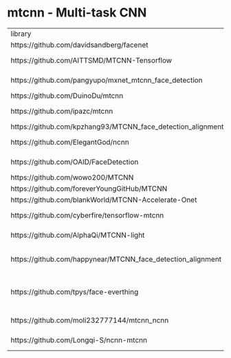 # mtcnn - Multi-task CNN

<table>
    <tr>
        <td>library</td>
        <td>language</td>
        <td>dependencies</td>
        <td>comments</td>
    </tr>
    <tr>
        <td>https://github.com/davidsandberg/facenet</td>
        <td>python</td>
        <td>tensorflow</td>
        <td>the most popular</td>
    </tr>
    <tr>
        <td>https://github.com/AITTSMD/MTCNN-Tensorflow</td>
        <td>python</td>
        <td>tensorflow, opencv</td>
        <td></td>
    </tr>
    <tr>
        <td>https://github.com/pangyupo/mxnet_mtcnn_face_detection</td>
        <td>python</td>
        <td>mxnet, opencv</td>
        <td></td>
    </tr>
    <tr>
        <td>https://github.com/DuinoDu/mtcnn</td>
        <td>python</td>
        <td>caffe, opencv</td>
        <td></td>
    </tr>
   <tr>
        <td>https://github.com/ipazc/mtcnn</td>
        <td>python</td>
        <td>tensorflow, opencv</td>
        <td></td>
    </tr>
    <tr>
        <td>https://github.com/kpzhang93/MTCNN_face_detection_alignment</td>
        <td>matlab</td>
        <td>caffe</td>
        <td>original</td>
    </tr>
    <tr>
        <td>https://github.com/ElegantGod/ncnn</td>
        <td>C++</td>
        <td></td>
        <td>extends Tencent/ncnn</td>
    </tr>
    <tr>
        <td>https://github.com/OAID/FaceDetection</td>
        <td>C++</td>
        <td>caffe / mxnet / tensorflow</td>
        <td></td>
    </tr>
    <tr>
        <td>https://github.com/wowo200/MTCNN</td>
        <td>C++</td>
        <td>caffe, opencv</td>
        <td></td>
    </tr>
    <tr>
        <td>https://github.com/foreverYoungGitHub/MTCNN</td>
        <td>C++</td>
        <td>caffe, opencv</td>
        <td></td>
    </tr>
    <tr>
        <td>https://github.com/blankWorld/MTCNN-Accelerate-Onet</td>
        <td>C++</td>
        <td>caffe, opencv</td>
        <td></td>
    </tr>
    <tr>
        <td>https://github.com/cyberfire/tensorflow-mtcnn</td>
        <td>C++ / python</td>
        <td>tensorflow, opencv</td>
        <td></td>
    </tr>
    <tr>
        <td>https://github.com/AlphaQi/MTCNN-light</td>
        <td>C++</td>
        <td>opencv, openblas</td>
        <td></td>
    </tr>
    <tr>
        <td>https://github.com/happynear/MTCNN_face_detection_alignment</td>
        <td>C++</td>
        <td>caffe, matlab, Pdollar toolbox</td>
        <td></td>
    </tr>
    <tr>
        <td>https://github.com/tpys/face-everthing</td>
        <td>C++</td>
        <td>opencv, Boost, SphereCaffe, CUDA</td>
        <td></td>
    </tr>
    <tr>
        <td>https://github.com/moli232777144/mtcnn_ncnn</td>
        <td>C++</td>
        <td>opencv, ncnn, protobuf</td>
        <td></td>
    </tr>
    <tr>
        <td>https://github.com/Longqi-S/ncnn-mtcnn</td>
        <td>C++</td>
        <td></td>
        <td>extends ElegantGod/ncnn</td>
    </tr>
</table>
